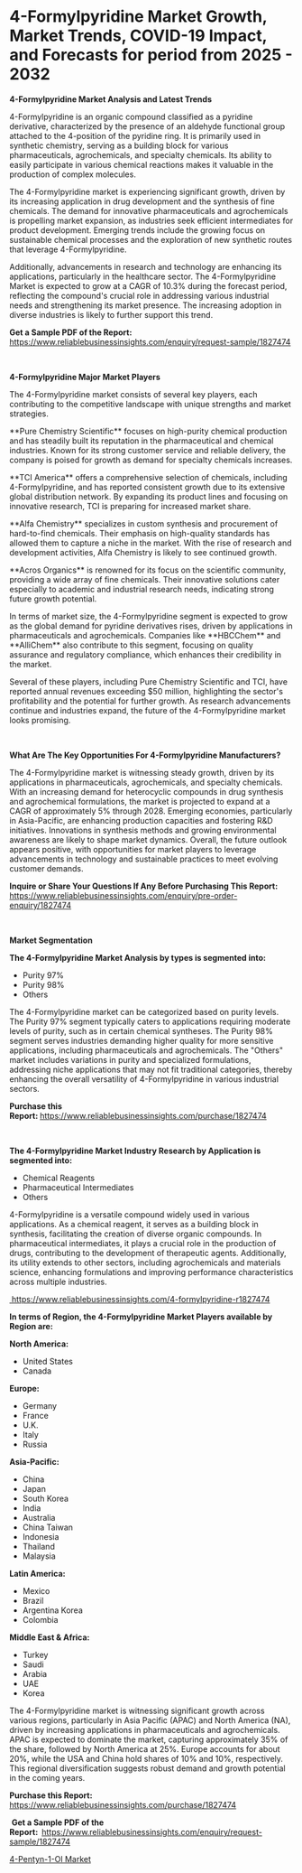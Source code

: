 <p><h1>4-Formylpyridine Market Growth, Market Trends, COVID-19 Impact, and Forecasts for period from 2025 - 2032</h1></p><p><strong>4-Formylpyridine Market Analysis and Latest Trends</strong></p>
<p><p>4-Formylpyridine is an organic compound classified as a pyridine derivative, characterized by the presence of an aldehyde functional group attached to the 4-position of the pyridine ring. It is primarily used in synthetic chemistry, serving as a building block for various pharmaceuticals, agrochemicals, and specialty chemicals. Its ability to easily participate in various chemical reactions makes it valuable in the production of complex molecules.</p><p>The 4-Formylpyridine market is experiencing significant growth, driven by its increasing application in drug development and the synthesis of fine chemicals. The demand for innovative pharmaceuticals and agrochemicals is propelling market expansion, as industries seek efficient intermediates for product development. Emerging trends include the growing focus on sustainable chemical processes and the exploration of new synthetic routes that leverage 4-Formylpyridine.</p><p>Additionally, advancements in research and technology are enhancing its applications, particularly in the healthcare sector. The 4-Formylpyridine Market is expected to grow at a CAGR of 10.3% during the forecast period, reflecting the compound's crucial role in addressing various industrial needs and strengthening its market presence. The increasing adoption in diverse industries is likely to further support this trend.</p></p>
<p><strong>Get a Sample PDF of the Report:&nbsp;</strong> <a href="https://www.reliablebusinessinsights.com/enquiry/request-sample/1827474?utm_campaign=3298&utm_medium=2&utm_source=Github&utm_content=ia&utm_term=03042025&utm_id=4-formylpyridine">https://www.reliablebusinessinsights.com/enquiry/request-sample/1827474</a></p>
<p>&nbsp;</p>
<p><strong>4-Formylpyridine Major Market Players</strong></p>
<p><p>The 4-Formylpyridine market consists of several key players, each contributing to the competitive landscape with unique strengths and market strategies. </p><p>**Pure Chemistry Scientific** focuses on high-purity chemical production and has steadily built its reputation in the pharmaceutical and chemical industries. Known for its strong customer service and reliable delivery, the company is poised for growth as demand for specialty chemicals increases.</p><p>**TCI America** offers a comprehensive selection of chemicals, including 4-Formylpyridine, and has reported consistent growth due to its extensive global distribution network. By expanding its product lines and focusing on innovative research, TCI is preparing for increased market share.</p><p>**Alfa Chemistry** specializes in custom synthesis and procurement of hard-to-find chemicals. Their emphasis on high-quality standards has allowed them to capture a niche in the market. With the rise of research and development activities, Alfa Chemistry is likely to see continued growth.</p><p>**Acros Organics** is renowned for its focus on the scientific community, providing a wide array of fine chemicals. Their innovative solutions cater especially to academic and industrial research needs, indicating strong future growth potential.</p><p>In terms of market size, the 4-Formylpyridine segment is expected to grow as the global demand for pyridine derivatives rises, driven by applications in pharmaceuticals and agrochemicals. Companies like **HBCChem** and **AlliChem** also contribute to this segment, focusing on quality assurance and regulatory compliance, which enhances their credibility in the market.</p><p>Several of these players, including Pure Chemistry Scientific and TCI, have reported annual revenues exceeding $50 million, highlighting the sector's profitability and the potential for further growth. As research advancements continue and industries expand, the future of the 4-Formylpyridine market looks promising.</p></p>
<p>&nbsp;</p>
<p><strong>What Are The Key Opportunities For 4-Formylpyridine Manufacturers?</strong></p>
<p><p>The 4-Formylpyridine market is witnessing steady growth, driven by its applications in pharmaceuticals, agrochemicals, and specialty chemicals. With an increasing demand for heterocyclic compounds in drug synthesis and agrochemical formulations, the market is projected to expand at a CAGR of approximately 5% through 2028. Emerging economies, particularly in Asia-Pacific, are enhancing production capacities and fostering R&D initiatives. Innovations in synthesis methods and growing environmental awareness are likely to shape market dynamics. Overall, the future outlook appears positive, with opportunities for market players to leverage advancements in technology and sustainable practices to meet evolving customer demands.</p></p>
<p><strong>Inquire or Share Your Questions If Any Before Purchasing This Report:</strong> <a href="https://www.reliablebusinessinsights.com/enquiry/pre-order-enquiry/1827474?utm_campaign=3298&utm_medium=2&utm_source=Github&utm_content=ia&utm_term=03042025&utm_id=4-formylpyridine">https://www.reliablebusinessinsights.com/enquiry/pre-order-enquiry/1827474</a></p>
<p>&nbsp;</p>
<p><strong>Market Segmentation</strong></p>
<p><strong>The 4-Formylpyridine Market Analysis by types is segmented into:</strong></p>
<p><ul><li>Purity 97%</li><li>Purity 98%</li><li>Others</li></ul></p>
<p><p>The 4-Formylpyridine market can be categorized based on purity levels. The Purity 97% segment typically caters to applications requiring moderate levels of purity, such as in certain chemical syntheses. The Purity 98% segment serves industries demanding higher quality for more sensitive applications, including pharmaceuticals and agrochemicals. The "Others" market includes variations in purity and specialized formulations, addressing niche applications that may not fit traditional categories, thereby enhancing the overall versatility of 4-Formylpyridine in various industrial sectors.</p></p>
<p><strong>Purchase this Report:&nbsp;</strong><a href="https://www.reliablebusinessinsights.com/purchase/1827474?utm_campaign=3298&utm_medium=2&utm_source=Github&utm_content=ia&utm_term=03042025&utm_id=4-formylpyridine">https://www.reliablebusinessinsights.com/purchase/1827474</a></p>
<p>&nbsp;</p>
<p><strong>The 4-Formylpyridine Market Industry Research by Application is segmented into:</strong></p>
<p><ul><li>Chemical Reagents</li><li>Pharmaceutical Intermediates</li><li>Others</li></ul></p>
<p><p>4-Formylpyridine is a versatile compound widely used in various applications. As a chemical reagent, it serves as a building block in synthesis, facilitating the creation of diverse organic compounds. In pharmaceutical intermediates, it plays a crucial role in the production of drugs, contributing to the development of therapeutic agents. Additionally, its utility extends to other sectors, including agrochemicals and materials science, enhancing formulations and improving performance characteristics across multiple industries.</p></p>
<p><a href="https://www.reliablebusinessinsights.com/4-formylpyridine-r1827474?utm_campaign=3298&utm_medium=2&utm_source=Github&utm_content=ia&utm_term=03042025&utm_id=4-formylpyridine">&nbsp;https://www.reliablebusinessinsights.com/4-formylpyridine-r1827474</a></p>
<p><strong>In terms of Region, the 4-Formylpyridine Market Players available by Region are:</strong></p>
<p>
    <p> <strong> North America: </strong>
        <ul>
            <li>United States</li>
            <li>Canada</li>
        </ul>
        </p> 
    <p> <strong> Europe: </strong>
        <ul>
            <li>Germany</li>
            <li>France</li>
            <li>U.K.</li>
            <li>Italy</li>
            <li>Russia</li>
        </ul>
        </p> 
    <p> <strong> Asia-Pacific: </strong>
        <ul>
            <li>China</li>
            <li>Japan</li>
            <li>South Korea</li>
            <li>India</li>
            <li>Australia</li>
            <li>China Taiwan</li>
            <li>Indonesia</li>
            <li>Thailand</li>
            <li>Malaysia</li>
        </ul>
        </p> 
    <p> <strong> Latin America: </strong>
        <ul>
            <li>Mexico</li>
            <li>Brazil</li>
            <li>Argentina Korea</li>
            <li>Colombia</li>
        </ul>
        </p> 
    <p> <strong> Middle East & Africa: </strong>
        <ul>
            <li>Turkey</li>
            <li>Saudi</li>
            <li>Arabia</li>
            <li>UAE</li>
            <li>Korea</li>
        </ul>
    </p>
    </p>
<p><p>The 4-Formylpyridine market is witnessing significant growth across various regions, particularly in Asia Pacific (APAC) and North America (NA), driven by increasing applications in pharmaceuticals and agrochemicals. APAC is expected to dominate the market, capturing approximately 35% of the share, followed by North America at 25%. Europe accounts for about 20%, while the USA and China hold shares of 10% and 10%, respectively. This regional diversification suggests robust demand and growth potential in the coming years.</p></p>
<p><strong>Purchase this Report: </strong><a href="https://www.reliablebusinessinsights.com/purchase/1827474?utm_campaign=3298&utm_medium=2&utm_source=Github&utm_content=ia&utm_term=03042025&utm_id=4-formylpyridine">https://www.reliablebusinessinsights.com/purchase/1827474</a></p>
<p>&nbsp;<strong>Get a Sample PDF of the Report:&nbsp;&nbsp;</strong><a href="https://www.reliablebusinessinsights.com/enquiry/request-sample/1827474?utm_campaign=3298&utm_medium=2&utm_source=Github&utm_content=ia&utm_term=03042025&utm_id=4-formylpyridine">https://www.reliablebusinessinsights.com/enquiry/request-sample/1827474</a></p>
<p><strong></strong></p>
<p><p><a href="https://github.com/wynonachirei9/Market-Research-Report-List-1/blob/main/4-pentyn-1-ol-market.md?utm_campaign=3298&utm_medium=2&utm_source=Github&utm_content=ia&utm_term=03042025&utm_id=4-formylpyridine">4-Pentyn-1-Ol Market</a></p></p>